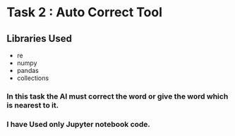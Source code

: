 # Task 2 : Auto Correct Tool

## Libraries Used
- re
- numpy
- pandas
- collections

### In this task the AI must correct the word or give the word which is nearest to it.  

### I have Used only Jupyter notebook code.
